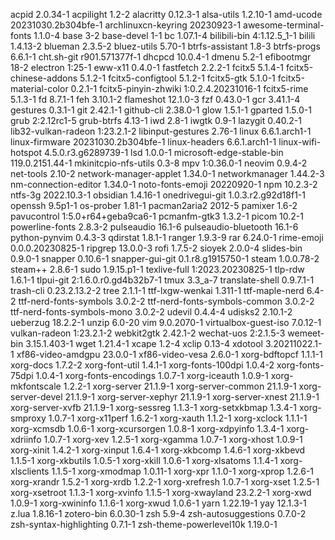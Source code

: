 acpid 2.0.34-1
acpilight 1.2-2
alacritty 0.12.3-1
alsa-utils 1.2.10-1
amd-ucode 20231030.2b304bfe-1
archlinuxcn-keyring 20230923-1
awesome-terminal-fonts 1.1.0-4
base 3-2
base-devel 1-1
bc 1.07.1-4
bilibili-bin 4:1.12.5_1-1
bilili 1.4.13-2
blueman 2.3.5-2
bluez-utils 5.70-1
btrfs-assistant 1.8-3
btrfs-progs 6.6.1-1
cht.sh-git r901.571377f-1
dhcpcd 10.0.4-1
dmenu 5.2-1
efibootmgr 18-2
electron 1:25-1
eww-x11 0.4.0-1
fastfetch 2.2.2-1
fcitx5 5.1.4-1
fcitx5-chinese-addons 5.1.2-1
fcitx5-configtool 5.1.2-1
fcitx5-gtk 5.1.0-1
fcitx5-material-color 0.2.1-1
fcitx5-pinyin-zhwiki 1:0.2.4.20231016-1
fcitx5-rime 5.1.3-1
fd 8.7.1-1
feh 3.10.1-2
flameshot 12.1.0-3
fzf 0.43.0-1
gcr 3.41.1-4
gestures 0.3.1-1
git 2.42.1-1
github-cli 2.38.0-1
glow 1.5.1-1
gparted 1.5.0-1
grub 2:2.12rc1-5
grub-btrfs 4.13-1
iwd 2.8-1
iwgtk 0.9-1
lazygit 0.40.2-1
lib32-vulkan-radeon 1:23.2.1-2
libinput-gestures 2.76-1
linux 6.6.1.arch1-1
linux-firmware 20231030.2b304bfe-1
linux-headers 6.6.1.arch1-1
linux-wifi-hotspot 4.5.0.r3.g6289739-1
lsd 1.0.0-1
microsoft-edge-stable-bin 119.0.2151.44-1
mkinitcpio-nfs-utils 0.3-8
mpv 1:0.36.0-1
neovim 0.9.4-2
net-tools 2.10-2
network-manager-applet 1.34.0-1
networkmanager 1.44.2-3
nm-connection-editor 1.34.0-1
noto-fonts-emoji 20220920-1
npm 10.2.3-2
ntfs-3g 2022.10.3-1
obsidian 1.4.16-1
onedrivegui-git 1.0.3.r2.g92d18f1-1
openssh 9.5p1-1
os-prober 1.81-1
pacman2aria2 2012-5
pamixer 1.6-2
pavucontrol 1:5.0+r64+geba9ca6-1
pcmanfm-gtk3 1.3.2-1
picom 10.2-1
powerline-fonts 2.8.3-2
pulseaudio 16.1-6
pulseaudio-bluetooth 16.1-6
python-pynvim 0.4.3-3
qdirstat 1.8.1-1
ranger 1.9.3-9
rar 6.24.0-1
rime-emoji 0.0.0.20230825-1
ripgrep 13.0.0-3
rofi 1.7.5-2
sioyek 2.0.0-4
slides-bin 0.9.0-1
snapper 0.10.6-1
snapper-gui-git 0.1.r8.g1915750-1
steam 1.0.0.78-2
steam++ 2.8.6-1
sudo 1.9.15.p1-1
texlive-full 1:2023.20230825-1
tlp-rdw 1.6.1-1
tlpui-git 2:1.6.0.r0.gd4b32b7-1
tmux 3.3_a-7
translate-shell 0.9.7.1-1
trash-cli 0.23.2.13.2-2
tree 2.1.1-1
ttf-lxgw-wenkai 1.311-1
ttf-maple-nerd 6.4-2
ttf-nerd-fonts-symbols 3.0.2-2
ttf-nerd-fonts-symbols-common 3.0.2-2
ttf-nerd-fonts-symbols-mono 3.0.2-2
udevil 0.4.4-4
udisks2 2.10.1-2
ueberzug 18.2.2-1
unzip 6.0-20
vim 9.0.2070-1
virtualbox-guest-iso 7.0.12-1
vulkan-radeon 1:23.2.1-2
webkit2gtk 2.42.1-2
wechat-uos 2:2.1.5-3
wemeet-bin 3.15.1.403-1
wget 1.21.4-1
xcape 1.2-4
xclip 0.13-4
xdotool 3.20211022.1-1
xf86-video-amdgpu 23.0.0-1
xf86-video-vesa 2.6.0-1
xorg-bdftopcf 1.1.1-1
xorg-docs 1.7.2-2
xorg-font-util 1.4.1-1
xorg-fonts-100dpi 1.0.4-2
xorg-fonts-75dpi 1.0.4-1
xorg-fonts-encodings 1.0.7-1
xorg-iceauth 1.0.9-1
xorg-mkfontscale 1.2.2-1
xorg-server 21.1.9-1
xorg-server-common 21.1.9-1
xorg-server-devel 21.1.9-1
xorg-server-xephyr 21.1.9-1
xorg-server-xnest 21.1.9-1
xorg-server-xvfb 21.1.9-1
xorg-sessreg 1.1.3-1
xorg-setxkbmap 1.3.4-1
xorg-smproxy 1.0.7-1
xorg-x11perf 1.6.2-1
xorg-xauth 1.1.2-1
xorg-xclock 1.1.1-1
xorg-xcmsdb 1.0.6-1
xorg-xcursorgen 1.0.8-1
xorg-xdpyinfo 1.3.4-1
xorg-xdriinfo 1.0.7-1
xorg-xev 1.2.5-1
xorg-xgamma 1.0.7-1
xorg-xhost 1.0.9-1
xorg-xinit 1.4.2-1
xorg-xinput 1.6.4-1
xorg-xkbcomp 1.4.6-1
xorg-xkbevd 1.1.5-1
xorg-xkbutils 1.0.5-1
xorg-xkill 1.0.6-1
xorg-xlsatoms 1.1.4-1
xorg-xlsclients 1.1.5-1
xorg-xmodmap 1.0.11-1
xorg-xpr 1.1.0-1
xorg-xprop 1.2.6-1
xorg-xrandr 1.5.2-1
xorg-xrdb 1.2.2-1
xorg-xrefresh 1.0.7-1
xorg-xset 1.2.5-1
xorg-xsetroot 1.1.3-1
xorg-xvinfo 1.1.5-1
xorg-xwayland 23.2.2-1
xorg-xwd 1.0.9-1
xorg-xwininfo 1.1.6-1
xorg-xwud 1.0.6-1
yarn 1.22.19-1
yay 12.1.3-1
z.lua 1.8.16-1
zotero-bin 6.0.30-1
zsh 5.9-4
zsh-autosuggestions 0.7.0-2
zsh-syntax-highlighting 0.7.1-1
zsh-theme-powerlevel10k 1.19.0-1
